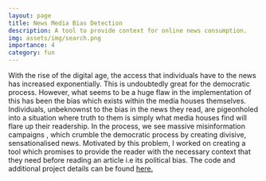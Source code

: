 ```yaml
---
layout: page
title: News Media Bias Detection
description: A tool to provide context for online news consumption.
img: assets/img/search.png
importance: 4
category: fun
---
```


With the rise of the digital age, the access that individuals have to the news has increased exponentially. This is undoubtedly great for the democratic process. However, what seems to be a huge flaw in the implementation of this has been the bias which exists within the media houses themselves. Individuals, unbeknownst to the bias in the news they read, are pigeonholed into a situation where truth to them is simply what media houses find will flare up their readership. In the process, we see massive misinformation campaigns , which crumble the democratic process by creating divisive, sensationalised news. Motivated by this problem, I worked on creating a tool which promises to provide the reader with the necessary context that they need before reading an article i.e its political bias. The code and additional project details can be found <a href="https://github.com/alt-nikitha/NewsMediaBiasDetection">here.</a>
